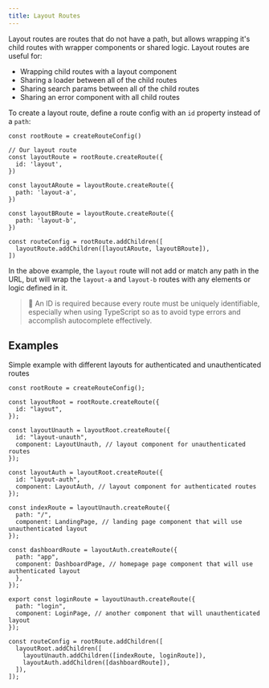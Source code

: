 ```yaml
---
title: Layout Routes
---
```


Layout routes are routes that do not have a path, but allows wrapping it's child routes with wrapper components or shared logic. Layout routes are useful for:

- Wrapping child routes with a layout component
- Sharing a loader between all of the child routes
- Sharing search params between all of the child routes
- Sharing an error component with all child routes

To create a layout route, define a route config with an `id` property instead of a `path`:

```tsx
const rootRoute = createRouteConfig()

// Our layout route
const layoutRoute = rootRoute.createRoute({
  id: 'layout',
})

const layoutARoute = layoutRoute.createRoute({
  path: 'layout-a',
})

const layoutBRoute = layoutRoute.createRoute({
  path: 'layout-b',
})

const routeConfig = rootRoute.addChildren([
  layoutRoute.addChildren([layoutARoute, layoutBRoute]),
])
```

In the above example, the `layout` route will not add or match any path in the URL, but will wrap the `layout-a` and `layout-b` routes with any elements or logic defined in it.

> 🧠 An ID is required because every route must be uniquely identifiable, especially when using TypeScript so as to avoid type errors and accomplish autocomplete effectively.

## Examples

Simple example with different layouts for authenticated and unauthenticated routes

```tsx
const rootRoute = createRouteConfig();

const layoutRoot = rootRoute.createRoute({
  id: "layout",
});

const layoutUnauth = layoutRoot.createRoute({
  id: "layout-unauth",
  component: LayoutUnauth, // layout component for unauthenticated routes
});

const layoutAuth = layoutRoot.createRoute({
  id: "layout-auth",
  component: LayoutAuth, // layout component for authenticated routes
});

const indexRoute = layoutUnauth.createRoute({
  path: "/",
  component: LandingPage, // landing page component that will use unauthenticated layout
});

const dashboardRoute = layoutAuth.createRoute({
  path: "app",
  component: DashboardPage, // homepage page component that will use authenticated layout
  },
});

export const loginRoute = layoutUnauth.createRoute({
  path: "login",
  component: LoginPage, // another component that will unauthenticated layout 
});

const routeConfig = rootRoute.addChildren([
  layoutRoot.addChildren([
    layoutUnauth.addChildren([indexRoute, loginRoute]),
    layoutAuth.addChildren([dashboardRoute]),
  ]),
]);
```

